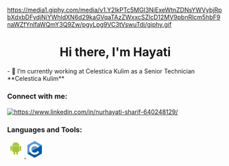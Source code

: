 https://media1.giphy.com/media/v1.Y2lkPTc5MGI3NjExeWtnZDNsYWVybjRpbXdxbDFydjNiYWhldXN6d29kaGVqaTAzZWxxcSZlcD12MV9pbnRlcm5hbF9naWZfYnlfaWQmY3Q9Zw/pgyLpg9VC3tVswuTdi/giphy.gif

<h1 align="center">Hi there, I'm Hayati</h1>
- 🔭 I’m currently working at Celestica Kulim as a Senior Technician **Celestica Kulim**

<h3 align="left">Connect with me:</h3>
<p align="left">
<a href="https://linkedin.com/in/https://www.linkedin.com/in/nurhayati-sharif-640248129/" target="blank"><img align="center" src="https://raw.githubusercontent.com/rahuldkjain/github-profile-readme-generator/master/src/images/icons/Social/linked-in-alt.svg" alt="https://www.linkedin.com/in/nurhayati-sharif-640248129/" height="30" width="40" /></a>
</p>

<h3 align="left">Languages and Tools:</h3>
<p align="left"> <a href="https://developer.android.com" target="_blank" rel="noreferrer"> <img src="https://raw.githubusercontent.com/devicons/devicon/master/icons/android/android-original-wordmark.svg" alt="android" width="40" height="40"/> </a> <a href="https://www.cprogramming.com/" target="_blank" rel="noreferrer"> <img src="https://raw.githubusercontent.com/devicons/devicon/master/icons/c/c-original.svg" alt="c" width="40" height="40"/> </a> </p>

